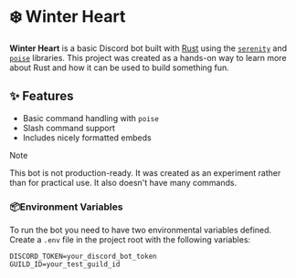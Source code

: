 # ❄️ Winter Heart

**Winter Heart** is a basic Discord bot built with [Rust](https://www.rust-lang.org/) using the [`serenity`](https://github.com/serenity-rs/serenity) and [`poise`](https://github.com/serenity-rs/poise) libraries. This project was created as a hands-on way to learn more about Rust and how it can be used to build something fun.

## ✨ Features

- Basic command handling with `poise`
- Slash command support
- Includes nicely formatted embeds

> [!NOTE]
This bot is not production-ready. It was created as an experiment rather than for practical use. It also doesn't have many commands.

### 📦Environment Variables

To run the bot you need to have two environmental variables defined. Create a `.env` file in the project root with the following variables:

```env
DISCORD_TOKEN=your_discord_bot_token
GUILD_ID=your_test_guild_id
```
